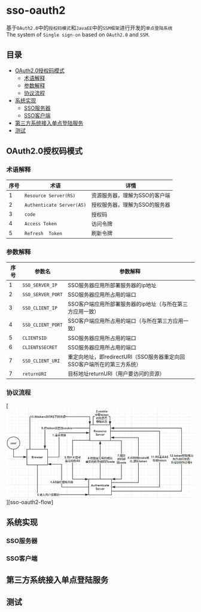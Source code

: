 sso-oauth2
=====
基于`OAuth2.0`中的`授权码模式`和`JavaEE`中的`SSM框架`进行开发的`单点登陆系统`<br>
The system of `Single sign-on` based on `OAuth2.0` and `SSM`.

## 目录
* [OAuth2.0授权码模式](#OAuth2.0授权码模式)
    * [术语解释](#术语解释)
    * [参数解释](#参数解释)
    * [协议流程](#协议流程)
* [系统实现](#系统实现)
    * [SSO服务器](#SSO服务器)
    * [SSO客户端](#SSO客户端)
* [第三方系统接入单点登陆服务](#第三方系统接入单点登陆服务)
* [测试](#测试)

OAuth2.0授权码模式
-----
### 术语解释
|序号|术语|详情|
|---|----|-----|
|1|`Resource Server(RS)`|资源服务器，理解为SSO的客户端|
|2|`Authenticate Server(AS)`|授权服务器，理解为SSO的服务器|
|3|`code`|授权码|
|4|`Access Token`|访问令牌|
|5|`Refresh  Token`|刷新令牌|

### 参数解释
|序号|参数名|参数解释|
|---|----|-----|
|1|`SSO_SERVER_IP`|SSO服务器应用所部署服务器的ip地址|
|2|`SSO_SERVER_PORT`|SSO服务器应用所占用的端口|
|3|`SSO_CLIENT_IP`|SSO客户端应用所部署服务器的ip地址（与所在第三方应用一致）|
|4|`SSO_CLIENT_PORT`|SSO客户端应用所占用的端口（与所在第三方应用一致）|
|5|`CLIENT$ID`|SSO服务器应用所占用的端口|
|6|`CLIENT$SECRET`|SSO服务器应用所占用的端口|
|7|`SSO_CLIENT_URI`|重定向地址，即redirectURI（SSO服务器重定向回SSO客户端所在的第三方系统）|
|7|`returnURI`|目标地址returnURI（用户要访问的资源）|


### 协议流程
[![](sso-oauth2-flow.png "协议流程")][sso-oauth2-flow]


系统实现
-----
### SSO服务器

### SSO客户端


第三方系统接入单点登陆服务
-----

测试
-----
